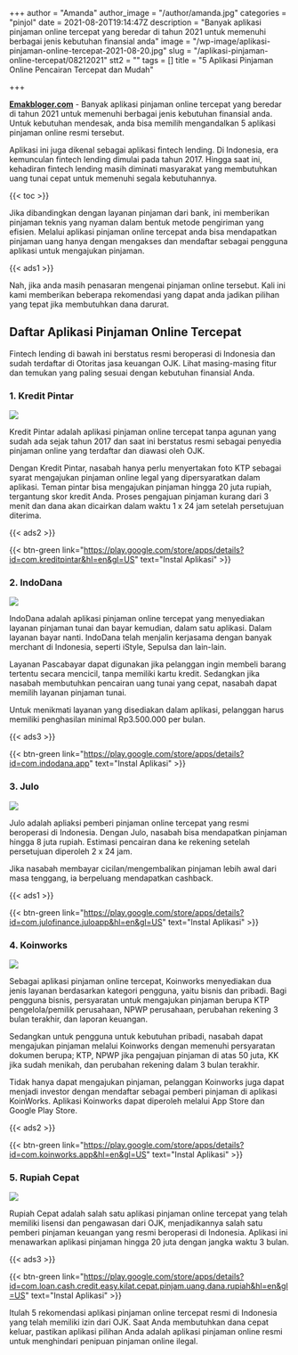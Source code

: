 +++
author = "Amanda"
author_image = "/author/amanda.jpg"
categories = "pinjol"
date = 2021-08-20T19:14:47Z
description = "Banyak aplikasi pinjaman online tercepat yang beredar di tahun 2021 untuk memenuhi berbagai jenis kebutuhan finansial anda"
image = "/wp-image/aplikasi-pinjaman-online-tercepat-2021-08-20.jpg"
slug = "/aplikasi-pinjaman-online-tercepat/08212021"
stt2 = ""
tags = []
title = "5 Aplikasi Pinjaman Online Pencairan Tercepat dan Mudah"

+++

[**Emakbloger.com**](/) - Banyak aplikasi pinjaman online tercepat yang beredar di tahun 2021 untuk memenuhi berbagai jenis kebutuhan finansial anda. Untuk kebutuhan mendesak, anda bisa memilih mengandalkan 5 aplikasi pinjaman online resmi tersebut.

Aplikasi ini juga dikenal sebagai aplikasi fintech lending. Di Indonesia, era kemunculan fintech lending dimulai pada tahun 2017. Hingga saat ini, kehadiran fintech lending masih diminati masyarakat yang membutuhkan uang tunai cepat untuk memenuhi segala kebutuhannya.

{{< toc >}}

Jika dibandingkan dengan layanan pinjaman dari bank, ini memberikan pinjaman teknis yang nyaman dalam bentuk metode pengiriman yang efisien. Melalui aplikasi pinjaman online tercepat anda bisa mendapatkan pinjaman uang hanya dengan mengakses dan mendaftar sebagai pengguna aplikasi untuk mengajukan pinjaman.

{{< ads1 >}}

Nah, jika anda masih penasaran mengenai pinjaman online tersebut. Kali ini kami memberikan beberapa rekomendasi yang dapat anda jadikan pilihan yang tepat jika membutuhkan dana darurat.

## Daftar Aplikasi Pinjaman Online Tercepat

Fintech lending di bawah ini berstatus resmi beroperasi di Indonesia dan sudah terdaftar di Otoritas jasa keuangan OJK. Lihat masing-masing fitur dan temukan yang paling sesuai dengan kebutuhan finansial Anda.

### 1. Kredit Pintar

![](/wp-image/kredit-pintar-2021-08-15.jpg)

Kredit Pintar adalah aplikasi pinjaman online tercepat tanpa agunan yang sudah ada sejak tahun 2017 dan saat ini berstatus resmi sebagai penyedia pinjaman online yang terdaftar dan diawasi oleh OJK.

Dengan Kredit Pintar, nasabah hanya perlu menyertakan foto KTP sebagai syarat mengajukan pinjaman online legal yang dipersyaratkan dalam aplikasi. Teman pintar bisa mengajukan pinjaman hingga 20 juta rupiah, tergantung skor kredit Anda. Proses pengajuan pinjaman kurang dari 3 menit dan dana akan dicairkan dalam waktu 1 x 24 jam setelah persetujuan diterima.

{{< ads2 >}}

{{< btn-green link="https://play.google.com/store/apps/details?id=com.kreditpintar&hl=en&gl=US" text="Instal Aplikasi" >}}

### 2. IndoDana

![](/wp-image/indodana-2021-08-15.jpg)

IndoDana adalah aplikasi pinjaman online tercepat yang menyediakan layanan pinjaman tunai dan bayar kemudian, dalam satu aplikasi. Dalam layanan bayar nanti. IndoDana telah menjalin kerjasama dengan banyak merchant di Indonesia, seperti iStyle, Sepulsa dan lain-lain.

Layanan Pascabayar dapat digunakan jika pelanggan ingin membeli barang tertentu secara mencicil, tanpa memiliki kartu kredit. Sedangkan jika nasabah membutuhkan pencairan uang tunai yang cepat, nasabah dapat memilih layanan pinjaman tunai.

Untuk menikmati layanan yang disediakan dalam aplikasi, pelanggan harus memiliki penghasilan minimal Rp3.500.000 per bulan.

{{< ads3 >}}

{{< btn-green link="https://play.google.com/store/apps/details?id=com.indodana.app" text="Instal Aplikasi" >}}

### 3. Julo

![](/wp-image/julo-2021-08-14.jpg)

Julo adalah apliaksi pemberi pinjaman online tercepat yang resmi beroperasi di Indonesia. Dengan Julo, nasabah bisa mendapatkan pinjaman hingga 8 juta rupiah. Estimasi pencairan dana ke rekening setelah persetujuan diperoleh 2 x 24 jam.

Jika nasabah membayar cicilan/mengembalikan pinjaman lebih awal dari masa tenggang, ia berpeluang mendapatkan cashback.

{{< ads1 >}}

{{< btn-green link="https://play.google.com/store/apps/details?id=com.julofinance.juloapp&hl=en&gl=US" text="Instal Aplikasi" >}}

### 4. Koinworks

![](/wp-image/koinworks-2021-08-15.jpg)

Sebagai aplikasi pinjaman online tercepat, Koinworks menyediakan dua jenis layanan berdasarkan kategori pengguna, yaitu bisnis dan pribadi. Bagi pengguna bisnis, persyaratan untuk mengajukan pinjaman berupa KTP pengelola/pemilik perusahaan, NPWP perusahaan, perubahan rekening 3 bulan terakhir, dan laporan keuangan.

Sedangkan untuk pengguna untuk kebutuhan pribadi, nasabah dapat mengajukan pinjaman melalui Koinworks dengan memenuhi persyaratan dokumen berupa; KTP, NPWP jika pengajuan pinjaman di atas 50 juta, KK jika sudah menikah, dan perubahan rekening dalam 3 bulan terakhir.

Tidak hanya dapat mengajukan pinjaman, pelanggan Koinworks juga dapat menjadi investor dengan mendaftar sebagai pemberi pinjaman di aplikasi KoinWorks. Aplikasi Koinworks dapat diperoleh melalui App Store dan Google Play Store.

{{< ads2 >}}

{{< btn-green link="https://play.google.com/store/apps/details?id=com.koinworks.app&hl=en&gl=US" text="Instal Aplikasi" >}}

### 5. Rupiah Cepat

![](/wp-image/rupiah-cepat-2021-08-15.jpg)

Rupiah Cepat adalah salah satu aplikasi pinjaman online tercepat yang telah memiliki lisensi dan pengawasan dari OJK, menjadikannya salah satu pemberi pinjaman keuangan yang resmi beroperasi di Indonesia. Aplikasi ini menawarkan aplikasi pinjaman hingga 20 juta dengan jangka waktu 3 bulan.

{{< ads3 >}}

{{< btn-green link="https://play.google.com/store/apps/details?id=com.loan.cash.credit.easy.kilat.cepat.pinjam.uang.dana.rupiah&hl=en&gl=US" text="Instal Aplikasi" >}}

Itulah 5 rekomendasi aplikasi pinjaman online tercepat resmi di Indonesia yang telah memiliki izin dari OJK. Saat Anda membutuhkan dana cepat keluar, pastikan aplikasi pilihan Anda adalah aplikasi pinjaman online resmi untuk menghindari penipuan pinjaman online ilegal.
